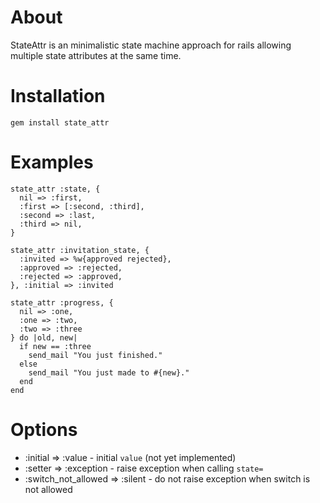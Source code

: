 # About

StateAttr is an minimalistic state machine approach for rails allowing multiple state attributes at the same time.

# Installation

    gem install state_attr

# Examples

    state_attr :state, {
      nil => :first,
      :first => [:second, :third],
      :second => :last,
      :third => nil,
    }

    state_attr :invitation_state, {
      :invited => %w{approved rejected},
      :approved => :rejected,
      :rejected => :approved,
    }, :initial => :invited

    state_attr :progress, {
      nil => :one,
      :one => :two,
      :two => :three
    } do |old, new|
      if new == :three
        send_mail "You just finished."
      else
        send_mail "You just made to #{new}."
      end
    end

# Options

 - :initial => :value - initial `value` (not yet implemented)
 - :setter => :exception - raise exception when calling `state=`
 - :switch_not_allowed => :silent - do not raise exception when switch is not allowed
